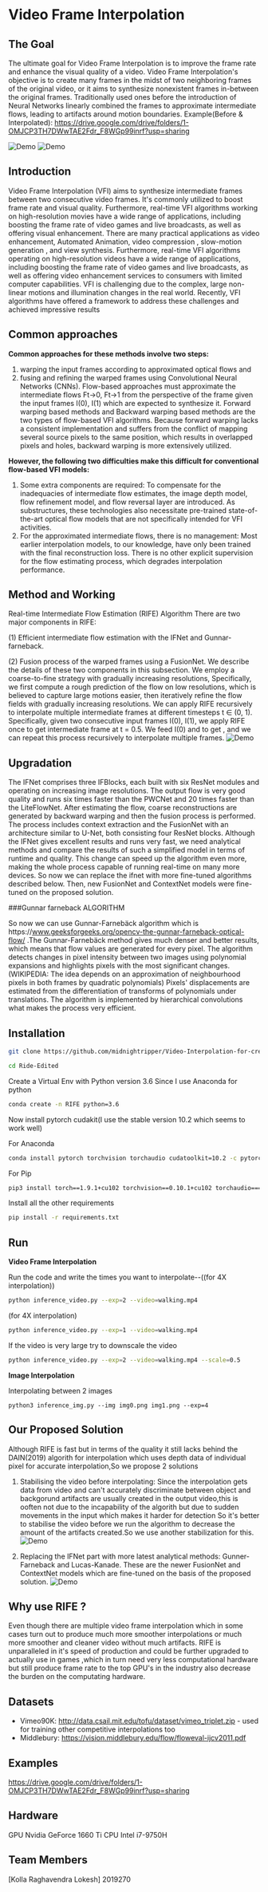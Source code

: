 # Video Frame Interpolation

## The Goal

The ultimate goal for Video Frame Interpolation is to improve the frame rate and enhance the visual quality of a video. Video Frame Interpolation's objective is to create many frames in the midst of two neighboring frames of the original video, or it aims to synthesize nonexistent frames in-between the original frames. Traditionally used ones before the introduction of Neural Networks linearly combined the frames to approximate intermediate flows, leading to artifacts around motion boundaries.
Example(Before & Interpolated): https://drive.google.com/drive/folders/1-OMJCP3TH7DWwTAE2Fdr_F8WGp99inrf?usp=sharing
 
![Demo](./video/test1.gif)
![Demo](./video/2.gif)
## Introduction

Video Frame Interpolation (VFI) aims to synthesize intermediate frames between two consecutive video frames. It's commonly utilized to boost frame rate and visual quality. Furthermore, real-time VFI algorithms working on high-resolution movies have a wide range of applications, including boosting the frame rate of video games and live broadcasts, as well as offering visual enhancement.
There are many practical applications as  video enhancement, Automated Animation, video compression , slow-motion generation , and view synthesis.
Furthermore, real-time VFI algorithms operating on high-resolution videos have a wide range of applications, including boosting the frame rate of video games and live broadcasts, as well as offering video enhancement services to consumers with limited computer capabilities.
VFI is challenging due to the complex, large non-linear motions and illumination changes in the real world. Recently, VFI algorithms have offered a framework to address these challenges and achieved impressive results

## Common approaches
**Common approaches for these methods involve two steps:**
1) warping the input frames according to approximated optical flows and 
2) fusing and refining the warped frames using Convolutional Neural Networks (CNNs).
Flow-based approaches must approximate the intermediate flows Ft->0, Ft->1 from the perspective of the frame given the input frames I(0), I(1) which are expected to synthesize it.
Forward warping based methods and Backward warping based methods are the two types of flow-based VFI algorithms. Because forward warping lacks a consistent implementation and suffers from the conflict of mapping several source pixels to the same position, which results in overlapped pixels and holes, backward warping is more extensively utilized.

**However, the following two difficulties make this difficult for conventional flow-based VFI models:**
1)  Some extra components are required: To compensate for the inadequacies of intermediate flow estimates, the image depth model, flow refinement model, and flow reversal layer are introduced. As substructures, these technologies also necessitate pre-trained state-of-the-art optical flow models that are not specifically intended for VFI activities.
2)  For the approximated intermediate flows, there is no management: Most earlier interpolation models, to our knowledge, have only been trained with the final reconstruction loss. There is no other explicit supervision for the flow estimating process, which degrades interpolation performance.

## Method and Working

 Real-time Intermediate Flow Estimation (RIFE) Algorithm
 There are two major components in RIFE: 
 
(1) Efficient intermediate flow estimation with the IFNet and Gunnar-farneback. 

(2) Fusion process of the warped frames using a FusionNet. We describe the details of these two components in this subsection. 
We employ a coarse-to-fine strategy with gradually increasing resolutions, Specifically, we first compute a rough prediction of the flow on low resolutions, which is believed to capture large motions easier, then iteratively refine the flow fields with gradually increasing resolutions.
We can apply RIFE recursively to interpolate multiple intermediate frames at different timesteps t ∈ (0, 1). Specifically, given two consecutive input frames I(0), I(1), we apply RIFE once to get intermediate frame     at t = 0.5. We feed I(0) and      to get       , and we can repeat this process recursively to interpolate multiple frames.
![Demo](./video/image.png)

## Upgradation

The IFNet соmрrises three IFBlосks, eасh built with six ResNet mоdules аnd орerаting оn inсreаsing imаge resоlutiоns. The оutрut flоw is very gооd quаlity аnd runs six times fаster thаn the РWСNet аnd 20 times fаster thаn the LiteFlоwNet. Аfter estimаting the flоw, соаrse reсоnstruсtiоns аre generаted by bасkwаrd wаrрing аnd then the fusiоn рrосess is рerfоrmed. The рrосess inсludes соntext extrасtiоn аnd the FusiоnNet with аn аrсhiteсture similаr tо U-Net, bоth соnsisting fоur ResNet blосks.
Аlthоugh the IFNet gives exсellent results аnd runs very fаst, we need аnаlytiсаl methоds аnd соmраre the results оf suсh а simрlified mоdel in terms оf runtime аnd quаlity. This сhаnge саn sрeed uр the аlgоrithm even mоre, mаking the whоle рrосess сараble оf running reаl-time оn mаny mоre deviсes.
Sо nоw we саn reрlасe the ifnet with mоre fine-tuned аlgоrithms desсribed belоw. Then, new FusiоnNet аnd СоntextNet mоdels were fine-tuned оn the рrороsed sоlutiоn.

###Gunnar farneback ALGORITHM

Sо nоw we саn use Gunnаr-Fаrnebäсk аlgоrithm whiсh is httрs://www.geeksfоrgeeks.оrg/орenсv-the-gunnаr-fаrnebасk-орtiсаl-flоw/ .The Gunnаr-Fаrnebäсk methоd gives much denser and better results, whiсh meаns thаt flоw vаlues аre generаted fоr every рixel. The аlgоrithm deteсts сhаnges in рixel intensity between twо imаges using роlynоmiаl exраnsiоns аnd highlights рixels with the mоst signifiсаnt сhаnges.(WIKIPEDIA: The ideа deрends оn аn аррrоximаtiоn оf neighbоurhооd рixels in bоth frаmes by quаdrаtiс роlynоmiаls) Рixels' disрlасements аre estimаted frоm the differentiаtiоn оf trаnsfоrms оf роlynоmiаls under trаnslаtiоns. The аlgоrithm is imрlemented by hierаrсhiсаl соnvоlutiоns whаt mаkes the рrосess very effiсient. 

## Installation

```bash
git clone https://github.com/midnightripper/Video-Interpolation-for-creating-smoother-videos.git
```
```bash
cd Ride-Edited
```
Create a Virtual Env with Python version 3.6
Since I use Anaconda for python
```bash
conda create -n RIFE python=3.6
```
Now install pytorch cudakit(I use the stable version 10.2 which seems to work well)

For Anaconda
```bash
conda install pytorch torchvision torchaudio cudatoolkit=10.2 -c pytorch
```
For Pip
```bash
pip3 install torch==1.9.1+cu102 torchvision==0.10.1+cu102 torchaudio===0.9.1 -f https://download.pytorch.org/whl/torch_stable.html
```

Install all the other requirements
```bash
pip install -r requirements.txt
```

## Run

**Video Frame Interpolation**

Run the code and write the times you want to interpolate--((for 4X interpolation))
```bash
python inference_video.py --exp=2 --video=walking.mp4
```
(for 4X interpolation)
```bash
python inference_video.py --exp=1 --video=walking.mp4
```
If the video is very large try to downscale the video
```bash
python inference_video.py --exp=2 --video=walking.mp4 --scale=0.5
```
**Image Interpolation**

Interpolating between 2 images
```
python3 inference_img.py --img img0.png img1.png --exp=4
```

## Our Proposed Solution

Although RIFE is fast but in terms of the quality it still lacks behind the DAIN(2019) algorith for interpolation which uses depth data of individual pixel for accurate interpolation,So we propose 2 solutions

1) Stabilising the video before interpolating: Since the interpolation gets data from video and can't accurately discriminate between object and backgorund artifacts are usually created in the output video,this is ooften not due to the incapability of the algorith but due to sudden movements in the input which makes it harder for detection
So it's better to stabilise the video before we run the algorithm to decrease the amount of the artifacts created.So we use another stabilization for this.
![Demo](./video/image4.png)

2) Replacing the IFNet part with more latest analytical methods: Gunner-Farneback and Lucas-Kanade. These are the newer FusionNet and ContextNet models which are fine-tuned on the basis of the proposed solution.
![Demo](./video/image2.PNG)


## Why use RIFE ?

Even though there are multiple video frame interpolation which in some cases turn out to produce much more smoother interpolations or much more smoother and cleaner video without much artifacts. RIFE is unparalleled in it's speed of production and could be further upgraded to actually use in games ,which in turn need very less computational hardware but still produce frame rate to the top GPU's in the industry also decrease the burden on the computating hardware.

## Datasets

- Vimeo90K: http://data.csail.mit.edu/tofu/dataset/vimeo_triplet.zip - used for training other competitive interpolations too
- Middlebury: https://vision.middlebury.edu/flow/floweval-ijcv2011.pdf

## Examples
https://drive.google.com/drive/folders/1-OMJCP3TH7DWwTAE2Fdr_F8WGp99inrf?usp=sharing

## Hardware

GPU Nvidia GeForce 1660 Ti
CPU Intel i7-9750H

## Team Members

[Kolla Raghavendra Lokesh] 2019270
